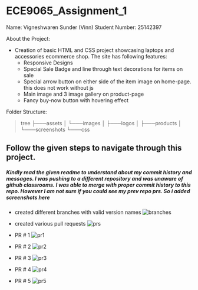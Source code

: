 # ECE9065_Assignment_1

Name: Vigneshwaren Sunder (Vinn)
Student Number: 25142397

About the Project:
- Creation of basic HTML and CSS project showcasing laptops and accessories ecommerce shop. The site has following features:
    - Responsive Designs
    - Special Sale Badge and line through text decorations for items on sale
    - Special arrow button on either side of the item image on home-page. this does not work without js
    - Main image and 3 image gallery on product-page
    - Fancy buy-now button with hovering effect

Folder Structure:
> tree
├───assets
│   └───images
│       ├───logos
│       ├───products
│       └───screenshots
└───css


## Follow the given steps to navigate through this project.

##### Kindly read the given readme to understand about my commit history and messages. I was pushing to a different repository and was unaware of github classrooms. I was able to merge with proper commit history to this repo. However I am not sure if you could see my prev repo prs. So i added screenshots here

- created different branches with valid version names
![branches](https://github.com/ECE9065-2024-UWO/ece9065-24-lab1-assignment-vws-codes/assets/images/screenshots/branches.png)

- created various pull requests
![prs](https://github.com/ECE9065-2024-UWO/ece9065-24-lab1-assignment-vws-codes/assets/images/screenshots/pullrequests.png)

- PR # 1
![pr1](https://github.com/ECE9065-2024-UWO/ece9065-24-lab1-assignment-vws-codes/assets/images/screenshots/pr1.png)

- PR # 2
![pr2](https://github.com/ECE9065-2024-UWO/ece9065-24-lab1-assignment-vws-codes/assets/images/screenshots/pr2.png)

- PR # 3
![pr3](https://github.com/ECE9065-2024-UWO/ece9065-24-lab1-assignment-vws-codes/assets/images/screenshots/pr3.png)

- PR # 4
![pr4](https://github.com/ECE9065-2024-UWO/ece9065-24-lab1-assignment-vws-codes/assets/images/screenshots/pr4.png)

- PR # 5
![pr5](https://github.com/ECE9065-2024-UWO/ece9065-24-lab1-assignment-vws-codes/assets/images/screenshots/pr5.png)

